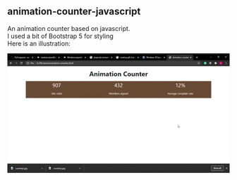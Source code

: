 ## animation-counter-javascript</br>
An animation counter based on javascript.</br>
I used a bit of Bootstrap 5 for styling</br>
Here is an illustration:

![Illustration](illustration.gif)
